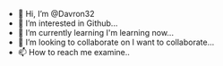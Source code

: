 - 👋 Hi, I’m @Davron32
- 👀 I’m interested in Github...
- 🌱 I’m currently learning I'm learning now...
- 💞️ I’m looking to collaborate on I want to collaborate...
- 📫 How to reach me examine..

<!---
Davron32/Davron32 is a ✨ special ✨ repository because its `README.md` (this file) appears on your GitHub profile.
You can click the Preview link to take a look at your changes.
--->
